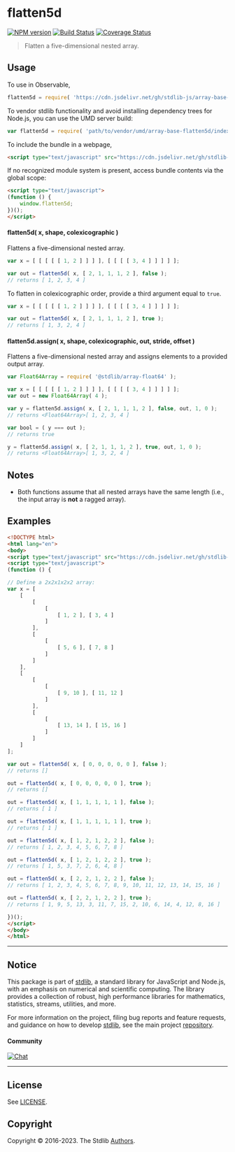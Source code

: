 <!--

@license Apache-2.0

Copyright (c) 2023 The Stdlib Authors.

Licensed under the Apache License, Version 2.0 (the "License");
you may not use this file except in compliance with the License.
You may obtain a copy of the License at

   http://www.apache.org/licenses/LICENSE-2.0

Unless required by applicable law or agreed to in writing, software
distributed under the License is distributed on an "AS IS" BASIS,
WITHOUT WARRANTIES OR CONDITIONS OF ANY KIND, either express or implied.
See the License for the specific language governing permissions and
limitations under the License.

-->

# flatten5d

[![NPM version][npm-image]][npm-url] [![Build Status][test-image]][test-url] [![Coverage Status][coverage-image]][coverage-url] <!-- [![dependencies][dependencies-image]][dependencies-url] -->

> Flatten a five-dimensional nested array.



<section class="usage">

## Usage

To use in Observable,

```javascript
flatten5d = require( 'https://cdn.jsdelivr.net/gh/stdlib-js/array-base-flatten5d@v0.0.1-umd/browser.js' )
```

To vendor stdlib functionality and avoid installing dependency trees for Node.js, you can use the UMD server build:

```javascript
var flatten5d = require( 'path/to/vendor/umd/array-base-flatten5d/index.js' )
```

To include the bundle in a webpage,

```html
<script type="text/javascript" src="https://cdn.jsdelivr.net/gh/stdlib-js/array-base-flatten5d@v0.0.1-umd/browser.js"></script>
```

If no recognized module system is present, access bundle contents via the global scope:

```html
<script type="text/javascript">
(function () {
    window.flatten5d;
})();
</script>
```

#### flatten5d( x, shape, colexicographic )

Flattens a five-dimensional nested array.

```javascript
var x = [ [ [ [ [ 1, 2 ] ] ] ], [ [ [ [ 3, 4 ] ] ] ] ];

var out = flatten5d( x, [ 2, 1, 1, 1, 2 ], false );
// returns [ 1, 2, 3, 4 ]
```

To flatten in colexicographic order, provide a third argument equal to `true`.

```javascript
var x = [ [ [ [ [ 1, 2 ] ] ] ], [ [ [ [ 3, 4 ] ] ] ] ];

var out = flatten5d( x, [ 2, 1, 1, 1, 2 ], true );
// returns [ 1, 3, 2, 4 ]
```

#### flatten5d.assign( x, shape, colexicographic, out, stride, offset )

Flattens a five-dimensional nested array and assigns elements to a provided output array.

```javascript
var Float64Array = require( '@stdlib/array-float64' );

var x = [ [ [ [ [ 1, 2 ] ] ] ], [ [ [ [ 3, 4 ] ] ] ] ];
var out = new Float64Array( 4 );

var y = flatten5d.assign( x, [ 2, 1, 1, 1, 2 ], false, out, 1, 0 );
// returns <Float64Array>[ 1, 2, 3, 4 ]

var bool = ( y === out );
// returns true

y = flatten5d.assign( x, [ 2, 1, 1, 1, 2 ], true, out, 1, 0 );
// returns <Float64Array>[ 1, 3, 2, 4 ]
```

</section>

<!-- /.usage -->

<section class="notes">

## Notes

-   Both functions assume that all nested arrays have the same length (i.e., the input array is **not** a ragged array).

</section>

<!-- /.notes -->

<section class="examples">

## Examples

<!-- eslint no-undef: "error" -->

```html
<!DOCTYPE html>
<html lang="en">
<body>
<script type="text/javascript" src="https://cdn.jsdelivr.net/gh/stdlib-js/array-base-flatten5d@v0.0.1-umd/browser.js"></script>
<script type="text/javascript">
(function () {

// Define a 2x2x1x2x2 array:
var x = [
    [
        [
            [
                [ 1, 2 ], [ 3, 4 ]
            ]
        ],
        [
            [
                [ 5, 6 ], [ 7, 8 ]
            ]
        ]
    ],
    [
        [
            [
                [ 9, 10 ], [ 11, 12 ]
            ]
        ],
        [
            [
                [ 13, 14 ], [ 15, 16 ]
            ]
        ]
    ]
];

var out = flatten5d( x, [ 0, 0, 0, 0, 0 ], false );
// returns []

out = flatten5d( x, [ 0, 0, 0, 0, 0 ], true );
// returns []

out = flatten5d( x, [ 1, 1, 1, 1, 1 ], false );
// returns [ 1 ]

out = flatten5d( x, [ 1, 1, 1, 1, 1 ], true );
// returns [ 1 ]

out = flatten5d( x, [ 1, 2, 1, 2, 2 ], false );
// returns [ 1, 2, 3, 4, 5, 6, 7, 8 ]

out = flatten5d( x, [ 1, 2, 1, 2, 2 ], true );
// returns [ 1, 5, 3, 7, 2, 6, 4, 8 ]

out = flatten5d( x, [ 2, 2, 1, 2, 2 ], false );
// returns [ 1, 2, 3, 4, 5, 6, 7, 8, 9, 10, 11, 12, 13, 14, 15, 16 ]

out = flatten5d( x, [ 2, 2, 1, 2, 2 ], true );
// returns [ 1, 9, 5, 13, 3, 11, 7, 15, 2, 10, 6, 14, 4, 12, 8, 16 ]

})();
</script>
</body>
</html>
```

</section>

<!-- /.examples -->

<!-- Section for related `stdlib` packages. Do not manually edit this section, as it is automatically populated. -->

<section class="related">

</section>

<!-- /.related -->

<!-- Section for all links. Make sure to keep an empty line after the `section` element and another before the `/section` close. -->


<section class="main-repo" >

* * *

## Notice

This package is part of [stdlib][stdlib], a standard library for JavaScript and Node.js, with an emphasis on numerical and scientific computing. The library provides a collection of robust, high performance libraries for mathematics, statistics, streams, utilities, and more.

For more information on the project, filing bug reports and feature requests, and guidance on how to develop [stdlib][stdlib], see the main project [repository][stdlib].

#### Community

[![Chat][chat-image]][chat-url]

---

## License

See [LICENSE][stdlib-license].


## Copyright

Copyright &copy; 2016-2023. The Stdlib [Authors][stdlib-authors].

</section>

<!-- /.stdlib -->

<!-- Section for all links. Make sure to keep an empty line after the `section` element and another before the `/section` close. -->

<section class="links">

[npm-image]: http://img.shields.io/npm/v/@stdlib/array-base-flatten5d.svg
[npm-url]: https://npmjs.org/package/@stdlib/array-base-flatten5d

[test-image]: https://github.com/stdlib-js/array-base-flatten5d/actions/workflows/test.yml/badge.svg?branch=v0.0.1
[test-url]: https://github.com/stdlib-js/array-base-flatten5d/actions/workflows/test.yml?query=branch:v0.0.1

[coverage-image]: https://img.shields.io/codecov/c/github/stdlib-js/array-base-flatten5d/main.svg
[coverage-url]: https://codecov.io/github/stdlib-js/array-base-flatten5d?branch=main

<!--

[dependencies-image]: https://img.shields.io/david/stdlib-js/array-base-flatten5d.svg
[dependencies-url]: https://david-dm.org/stdlib-js/array-base-flatten5d/main

-->

[chat-image]: https://img.shields.io/gitter/room/stdlib-js/stdlib.svg
[chat-url]: https://app.gitter.im/#/room/#stdlib-js_stdlib:gitter.im

[stdlib]: https://github.com/stdlib-js/stdlib

[stdlib-authors]: https://github.com/stdlib-js/stdlib/graphs/contributors

[umd]: https://github.com/umdjs/umd
[es-module]: https://developer.mozilla.org/en-US/docs/Web/JavaScript/Guide/Modules

[deno-url]: https://github.com/stdlib-js/array-base-flatten5d/tree/deno
[umd-url]: https://github.com/stdlib-js/array-base-flatten5d/tree/umd
[esm-url]: https://github.com/stdlib-js/array-base-flatten5d/tree/esm
[branches-url]: https://github.com/stdlib-js/array-base-flatten5d/blob/main/branches.md

[stdlib-license]: https://raw.githubusercontent.com/stdlib-js/array-base-flatten5d/main/LICENSE

</section>

<!-- /.links -->
